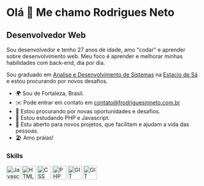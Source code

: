 Olá 👋 Me chamo Rodrigues Neto
==========================

Desenvolvedor Web
-----------------------------

Sou desenvolvedor e tenho 27 anos de idade, amo "codar" e aprender sobre desenvolvimento web. Meu foco é aprender e melhorar minhas habilidades com back-end, dia por dia.

Sou graduado em [Analise e Desenvolvimento de Sistemas](https://estacio.br/cursos/graduacao/analise-e-desenvolvimento-de-sistemas) na [Estacio de Sá](https://estacio.br/a-estacio/sobre-a-estacio) e estou procurando por novos desafios.

* 🌍  Sou de Fortaleza, Brasil.
* ✉️  Pode entrar em contato em [contato@frodriguesmneto.com.br](mailto:contato@frodriguesmneto.com.br)
* 🚀  Estou procurando por novas oportunidades e desafios.
* 🧠  Estou estudando PHP e Javascript.
* 🤝  Estu aberto para novos projetos, que facilitam e ajudam a vida das pessoas.
* 🏖️  Amo praias!

### Skills

<p align="left">
<a href="https://developer.mozilla.org/en-US/docs/Web/JavaScript" target="_blank" rel="noreferrer"><img src="https://raw.githubusercontent.com/danielcranney/readme-generator/main/public/icons/skills/javascript-colored.svg" width="36" height="36" alt="Javascript" /></a>
<a href="https://developer.mozilla.org/en-US/docs/Glossary/HTML5" target="_blank" rel="noreferrer"><img src="https://raw.githubusercontent.com/danielcranney/readme-generator/main/public/icons/skills/html5-colored.svg" width="36" height="36" alt="HTML5" /></a>
<a href="https://developer.mozilla.org/en-US/docs/Glossary/CSS" target="_blank" rel="noreferrer"><img src="https://raw.githubusercontent.com/danielcranney/readme-generator/main/public/icons/skills/css3-colored.svg" width="36" height="36" alt="CSS" /></a>
<a href="https://developer.mozilla.org/en-US/docs/Glossary/PHP" target="_blank" rel="noreferrer"><img src="https://raw.githubusercontent.com/danielcranney/readme-generator/main/public/icons/skills/php-colored.svg" width="36" height="36" alt="PHP" /></a>
<a href="https://developer.mozilla.org/en-US/docs/Glossary/GIT" target="_blank" rel="noreferrer"><img src="https://git-scm.com/images/logos/downloads/Git-Icon-1788C.png" width="36" height="36" alt="GIT" /></a>
<a href="https://developer.mozilla.org/en-US/docs/Glossary/sql" target="_blank" rel="noreferrer"><img src="https://raw.githubusercontent.com/danielcranney/readme-generator/main/public/icons/skills/mysql-colored.svg" width="36" height="36" alt="GIT" /></a>
</p>
